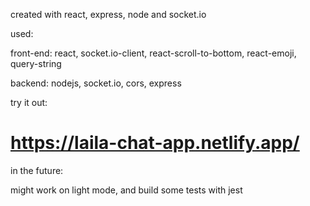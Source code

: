 created with react, express, node and socket.io

used:

front-end: react, socket.io-client, react-scroll-to-bottom, react-emoji, query-string

backend: nodejs, socket.io, cors, express

try it out:

# https://laila-chat-app.netlify.app/

in the future:

might work on light mode, and build some tests with jest
